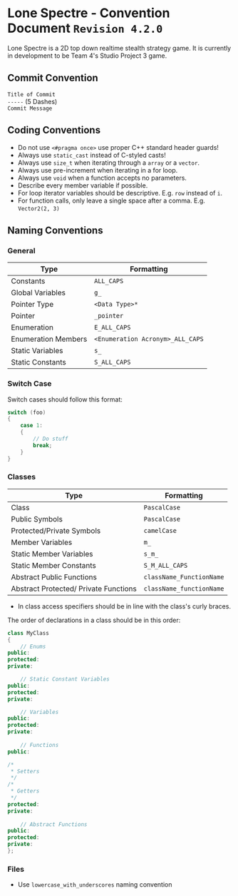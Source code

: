 # Lone Spectre  - Convention Document `Revision 4.2.0`

Lone Spectre is a 2D top down realtime stealth strategy game. It is currently in development to be Team 4's Studio Project 3 game.

## Commit Convention 
`Title of Commit`</br>
`-----` (5 Dashes)</br>
`Commit Message`</br>

## Coding Conventions
- Do not use `<#pragma once>` use proper C++ standard header guards!
- Always use `static_cast` instead of C-styled casts!
- Always use `size_t` when iterating through a `array` or a `vector`.
- Always use pre-increment when iterating in a for loop.
- Always use `void` when a function accepts no parameters.
- Describe every member variable if possible.
- For loop iterator variables should be descriptive. E.g. `row` instead of `i`.
- For function calls, only leave a single space after a comma. E.g. `Vector2(2, 3)`

## Naming Conventions
### General 
| Type  | Formatting |
| ------------- | ------------- |
| Constants | `ALL_CAPS`  |
| Global Variables | `g_` |
| Pointer Type | `<Data Type>*` |
| Pointer | `_pointer` |
| Enumeration | `E_ALL_CAPS`|
| Enumeration Members | `<Enumeration Acronym>_ALL_CAPS` |
| Static Variables | `s_` |
| Static Constants | `S_ALL_CAPS` |

### Switch Case
Switch cases should follow this format:

```C++
switch (foo)
{
	case 1:
	{
		// Do stuff
		break;
	}
}
```

### Classes
| Type  | Formatting |
| ------------- | ------------- |
| Class | `PascalCase` |
| Public Symbols | `PascalCase` |
| Protected/Private Symbols | `camelCase` |
| Member Variables | `m_` |
| Static Member Variables | `s_m_` |
| Static Member Constants | `S_M_ALL_CAPS` |
| Abstract Public Functions | `className_FunctionName` |
| Abstract Protected/ Private Functions | `className_functionName` |


- In class access specifiers should be in line with the class's curly braces.

The order of declarations in a class should be in this order:

```C++
class MyClass
{
	// Enums
public:
protected:
private:

	// Static Constant Variables
public:
protected:
private:

	// Variables
public:
protected:
private:
	
	// Functions
public:

/*
 * Setters
 */
/*
 * Getters
 */
protected:
private:
	
	// Abstract Functions
public:
protected:
private:
};
```
### Files
- Use `lowercase_with_underscores` naming convention
